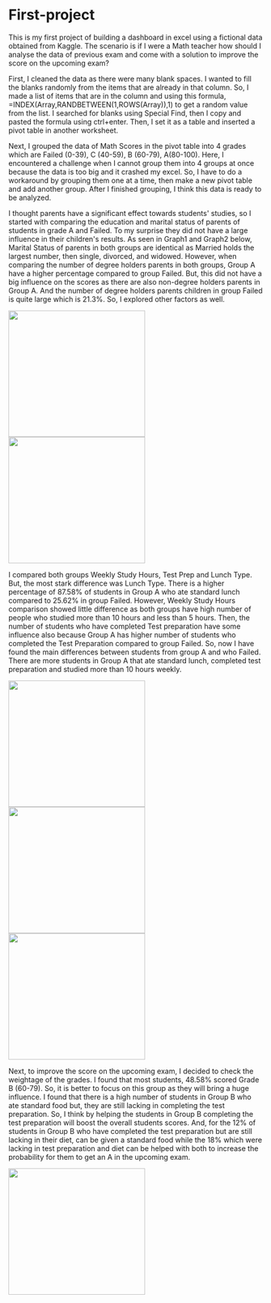 # First-project
  This is my first project of building a dashboard in excel using a fictional data obtained from Kaggle. The scenario is if I were a Math teacher how should I analyse the data of previous exam and come with a solution to improve the score on the upcoming exam?

  First, I cleaned the data as there were many blank spaces. I wanted to fill the blanks randomly from the items that are already in that column. So, I made a list of items that are in the column and using this formula, =INDEX(Array,RANDBETWEEN(1,ROWS(Array)),1) to get a random value from the list. I searched for blanks using Special Find, then I copy and pasted the formula using ctrl+enter. Then, I set it as a table and inserted a pivot table in another worksheet. 

  Next, I grouped the data of Math Scores in the pivot table into 4 grades which are Failed (0-39), C (40-59), B (60-79), A(80-100). Here, I encountered a challenge when I cannot group them into 4 groups at once because the data is too big and it crashed my excel. So, I have to do a workaround by grouping them one at a time, then make a new pivot table and add another group. After I finished grouping, I think this data is ready to be analyzed.

  I thought parents have a significant effect towards students' studies, so I started with comparing the education and marital status of parents of students in grade A and Failed. To my surprise they did not have a large influence in their children's results. As seen in Graph1 and Graph2 below, Marital Status of parents in both groups are identical as Married holds the largest number, then single, divorced, and widowed. However, when comparing the number of degree holders parents in both groups, Group A have a higher percentage compared to group Failed. But, this did not have a big influence on the scores as there are also non-degree holders parents in Group A. And the number of degree holders parents children in group Failed is quite large which is 21.3%. So, I explored other factors as well.

<image src="https://github.com/Shafik97/First-project/assets/136435447/fdd6c978-2519-4bf2-8736-6482879944b3" width="270" height="250">
<image src="https://github.com/Shafik97/First-project/assets/136435447/e80e7ef8-d465-4b6b-88c1-1c0c9275359a" width="270" height="250">

  I compared both groups Weekly Study Hours, Test Prep and Lunch Type. But, the most stark difference was Lunch Type. There is a higher percentage of 87.58% of students in Group A who ate standard lunch compared to 25.62% in group Failed. However, Weekly Study Hours comparison showed little difference as both groups have high number of people who studied more than 10 hours and less than 5 hours. Then, the number of students who have completed Test preparation have some influence also because Group A has higher number of students who completed the Test Preparation compared to group Failed. So, now I have found the main differences between students from group A and who Failed. There are more students in Group A that ate standard lunch, completed test preparation and studied more than 10 hours weekly. 
  
<image src="https://github.com/Shafik97/First-project/assets/136435447/923f01e9-08ff-485c-ba1a-1211d44cb817" width="270" height="250">
<image src="https://github.com/Shafik97/First-project/assets/136435447/c6535764-039e-44c0-ba25-88c067806498" width="270" height="250">
<image src="https://github.com/Shafik97/First-project/assets/136435447/297fd077-22c3-4b7d-960d-e27efc22dda7" width="270" height="250">

  Next, to improve the score on the upcoming exam, I decided to check the weightage of the grades. I found that most students, 48.58% scored Grade B (60-79). So, it is better to focus on this group as they will bring a huge influence. I found that there is a high number of students in Group B who ate standard food but, they are still lacking in completing the test preparation. So, I think by helping the students in Group B completing the test preparation will boost the overall students scores. And, for the 12% of students in Group B who have completed the test preparation but are still lacking in their diet, can be given a standard food while the 18% which were lacking in test preparation and diet can be helped with both to increase the probability for them to get an A in the upcoming exam. 
  
  <image src="https://github.com/Shafik97/First-project/assets/136435447/bbfabc2c-5e6b-48e7-80d3-c3eae63d5e8a" width="270" height="250">
